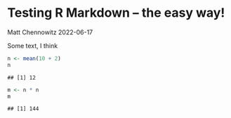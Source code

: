Testing R Markdown – the easy way!
================
Matt Chennowitz
2022-06-17

Some text, I think

``` r
n <- mean(10 + 2)
n
```

    ## [1] 12

``` r
m <- n * n
m
```

    ## [1] 144
